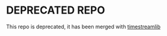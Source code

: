 DEPRECATED REPO
===============

This repo is deprecated, it has been merged with
[timestreamlib](https://github.com/borevitzlab/timestreamlib)
